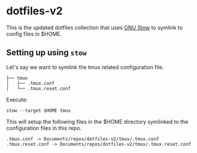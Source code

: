 # dotfiles-v2

This is the updated dotfiles collection that uses [GNU Stow](https://www.gnu.org/software/stow/) to symlink to config files in $HOME.

## Setting up using `stow`

Let's say we want to symlink the tmux related configuration file.

```
├── tmux
│   ├── .tmux.conf
│   └── .tmux.reset.conf

```

Execute:
```
stow --target $HOME tmux 
```

This will setup the following files in the $HOME directory symlinked to the configuration files in this repo.
```
.tmux.conf -> Documents/repos/dotfiles-v2/tmux/.tmux.conf
.tmux.reset.conf -> Documents/repos/dotfiles-v2/tmux/.tmux.reset.conf
```
